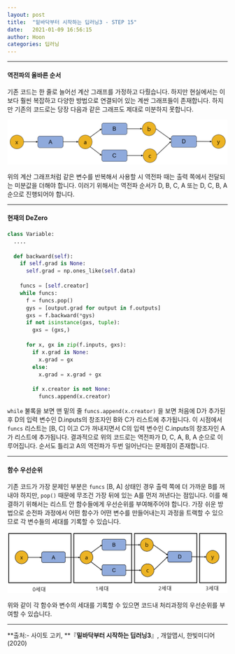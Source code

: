 ```yaml
---
layout: post
title:  "밑바닥부터 시작하는 딥러닝3 - STEP 15"
date:   2021-01-09 16:56:15
author: Hoon
categories: 딥러닝
---
```


----

#### 역전파의 올바른 순서

기존 코드는 한 줄로 늘어선 계산 그래프를 가정하고 다뤘습니다. 하지만 현실에서는 이보다 훨씬 복잡하고 다양한 방법으로 연결되어 있는 계싼 그래프들이 존재합니다. 하지만 기존의 코드로는 당장 다음과 같은 그래프도 제대로 미분하지 못합니다.

![15-3.PNG](https://github.com/hoon-923/hoon-923.github.io/blob/main/_images/%EB%94%A5%EB%9F%AC%EB%8B%9D/%EB%B0%91%EB%B0%94%EB%8B%A5%EB%B6%80%ED%84%B0%EC%8B%9C%EC%9E%91%ED%95%98%EB%8A%94%EB%94%A5%EB%9F%AC%EB%8B%9D3/STEP_15/15-3.PNG?raw=true)

위의 계산 그래프처럼 같은 변수를 반복해서 사용할 시 역전파 때는 출력 쪽에서 전달되는 미분값을 더해야 합니다. 이러기 위해서는 역전파 순서가 D, B, C, A 또는 D, C, B, A 순으로 진행되어야 합니다.

----

#### 현재의 DeZero

~~~python
class Variable:
  ....

  def backward(self):
    if self.grad is None:
      self.grad = np.ones_like(self.data)
      
    funcs = [self.creator]
    while funcs:
      f = funcs.pop()
      gys = [output.grad for output in f.outputs]
      gxs = f.backward(*gys)
      if not isinstance(gxs, tuple):
        gxs = (gxs,)
      
      for x, gx in zip(f.inputs, gxs):
        if x.grad is None:
          x.grad = gx
        else:
          x.grad = x.grad + gx
        
        if x.creator is not None:
          funcs.append(x.creator)
~~~

`while` 불록을 보면 맨 밑의 줄 `funcs.append(x.creator)` 을 보면 처음에 D가 추가된 후 D의 입력 변수인 D.inputs의 창조자인 B와 C가 리스트에 추가됩니다. 이 시점에서 `funcs` 리스트는 [B, C] 이고 C가 꺼내지면서 C의 입력 변수인 C.inputs의 창조자인 A가 리스트에 추가됩니다. 결과적으로 위의 코드로는 역전파가 D, C, A, B, A 순으로 이루어집니다. 순서도 틀리고 A의 역전파가 두번 일어난다는 문제점이 존재합니다. 

-----

#### 함수 우선순위

기존 코드가 가장 문제인 부분은 `funcs` [B, A] 상태인 경우 출력 쪽에 더 가까운 B를 꺼내야 하지만, `pop()` 때문에 무조건 가장 뒤에 있는 A를 먼저 꺼낸다는 점입니다. 이를 해결하기 위해서는 리스트 안 함수들에게 우선순위를 부여해주어야 합니다. 가장 쉬운 방법으로 순전파 과정에서 어떤 함수가 어떤 변수를 만들어내는지 과정을 트랙할 수 있으므로 각 변수들의 세대를 기록할 수 있습니다.

![15-8.PNG](https://github.com/hoon-923/hoon-923.github.io/blob/main/_images/%EB%94%A5%EB%9F%AC%EB%8B%9D/%EB%B0%91%EB%B0%94%EB%8B%A5%EB%B6%80%ED%84%B0%EC%8B%9C%EC%9E%91%ED%95%98%EB%8A%94%EB%94%A5%EB%9F%AC%EB%8B%9D3/STEP_15/15-8.PNG?raw=true)

위와 같이 각 함수와 변수의 세대를 기록할 수 있으면 코드내 처리과정의 우선순위를 부여할 수 있습니다.

-----

**출처:\- 사이토 고키, **『**밑바닥부터 시작하는 딥러닝3**』, 개앞맵시, 한빛미디어(2020)

